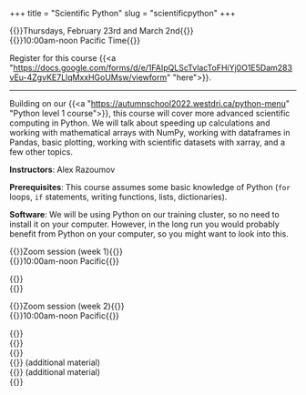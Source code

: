 +++
title = "Scientific Python"
slug = "scientificpython"
+++

{{<cor>}}Thursdays, February 23rd and March 2nd{{</cor>}}\
{{<cgr>}}10:00am-noon Pacific Time{{</cgr>}}

<!-- Course materials will be added here shortly before the start of the course. -->

Register for this course
{{<a "https://docs.google.com/forms/d/e/1FAIpQLScTvlacToFHiYj0O1E5Dam283vEu-4ZgvKE7LlqMxxHGoUMsw/viewform" "here">}}.

---

Building on our {{<a "https://autumnschool2022.westdri.ca/python-menu" "Python level 1 course">}}, this course
will cover more advanced scientific computing in Python. We will talk about speeding up calculations and
working with mathematical arrays with NumPy, working with dataframes in Pandas, basic plotting, working with
scientific datasets with xarray, and a few other topics.

**Instructors**: Alex Razoumov

**Prerequisites**: This course assumes some basic knowledge of Python (`for` loops, `if` statements, writing
functions, lists, dictionaries).

**Software**: We will be using Python on our training cluster, so no need to install it on your computer. However, in
  the long run you would probably benefit from Python on your computer, so you might want to look into this.
  
<!-- During the workshop you will likely need a remote secure shell (SSH) client installed on your computer in -->
<!-- order to participate in the course exercises. On Windows we recommend [the free Home Edition of -->
<!-- MobaXterm](https://mobaxterm.mobatek.net/download.html). On Mac and Linux computers SSH is usually -->
<!-- pre-installed (try typing `ssh` in a terminal to make sure it is there). -->





{{<cor>}}Zoom session (week 1){{</cor>}} \
{{<cgr>}}10:00am-noon Pacific{{</cgr>}}

<!-- {{<nolinktitle>}}Libraries, virtual environments and packaging{{</nolinktitle>}} \ -->
<!-- {{<nolinktitle>}}Numpy{{</nolinktitle>}} \ -->
<!-- {{<nolinktitle>}}Plotting with matplotlib{{</nolinktitle>}} -->

{{<linktitle url="../python202302/python-10-libraries" text="Libraries, virtual environments and packaging">}} \
{{<linktitle url="../python202302/python-11-numpy" text="Numpy">}}

{{<cor>}}Zoom session (week 2){{</cor>}} \
{{<cgr>}}10:00am-noon Pacific{{</cgr>}}

<!-- {{<nolinktitle>}}Pandas dataframes{{</nolinktitle>}} \ -->
<!-- {{<nolinktitle>}}Multidimensional labeled arrays and datasets with xarray{{</nolinktitle>}} \ -->
<!-- {{<nolinktitle>}}Running Python scripts from the command line{{</nolinktitle>}} \ -->
<!-- {{<nolinktitle>}}Basics of object-oriented programming in Python{{</nolinktitle>}} -->
<!-- {{<nolinktitle>}}Other topics{{</nolinktitle>}} -->

{{<linktitle url="../python202302/python-12-matplotlib" text="Plotting with matplotlib">}} \
{{<linktitle url="../python202302/python-13-pandas" text="Pandas dataframes">}} \
{{<linktitle url="../python202302/python-14-xarray" text="Multidimensional labeled arrays and datasets with xarray">}} \
{{<linktitle url="../python202302/python-16-scripts" text="Running Python scripts from the command line">}} (additional material) \
{{<linktitle url="../python202302/python-17-objects" text="Basics of object-oriented programming in Python">}} (additional material) \
{{<linktitle url="../python202302/python-18-other" text="Other topics">}}




<!-- <\!-- {{<nolinktitle>}}Plotting with cartopy (additional material){{</nolinktitle>}} \ -\-> -->
<!-- <\!-- {{<linktitle url="../python202302/python-15-cartopy" text="Plotting with cartopy">}} (additional material) \ -\-> -->
